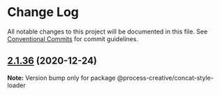# Change Log

All notable changes to this project will be documented in this file.
See [Conventional Commits](https://conventionalcommits.org) for commit guidelines.

## [2.1.36](https://github.com/Process-Creative/slate/compare/v2.1.35...v2.1.36) (2020-12-24)

**Note:** Version bump only for package @process-creative/concat-style-loader
